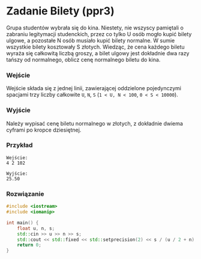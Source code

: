 # Zadanie Bilety (ppr3)

Grupa studentów wybrała się do kina. Niestety, nie wszyscy pamiętali o zabraniu legitymacji studenckich, przez co tylko U osób mogło kupić bilety ulgowe, a pozostałe N osób musiało kupić bilety normalne. W sumie wszystkie bilety kosztowały S złotych. Wiedząc, że cena każdego biletu wyraża się całkowitą liczbą groszy, a bilet ulgowy jest dokładnie dwa razy tańszy od normalnego, oblicz cenę normalnego biletu do kina.

### Wejście

Wejście składa się z jednej linii, zawierającej oddzielone pojedynczymi spacjami trzy liczby całkowite `U`, `N`, `S` (`1 < U, N < 100`, `0 < S < 10000`).

### Wyjście

Należy wypisać cenę biletu normalnego w złotych, z dokładnie dwiema cyframi po kropce dziesiętnej.

### Przykład

```
Wejście:
4 2 102

Wyjście: 
25.50
```

### Rozwiązanie

```cpp
#include <iostream>
#include <iomanip> 

int main() {
	float u, n, s;
	std::cin >> u >> n >> s;
	std::cout << std::fixed << std::setprecision(2) << s / (u / 2 + n);
	return 0;
}
```